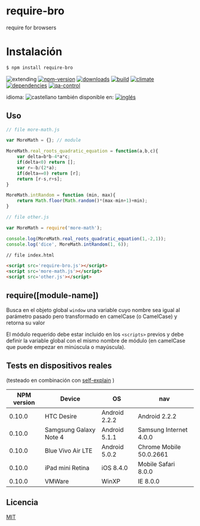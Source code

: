 <!--multilang v0 es:LEEME.md en:README.md -->
# require-bro
require for browsers

<!--lang:es-->
# Instalación
<!--lang:en--]
# Install
[!--lang:*-->
```sh
$ npm install require-bro
```

<!-- cucardas -->
![extending](https://img.shields.io/badge/stability-extending-orange.svg)
[![npm-version](https://img.shields.io/npm/v/require-bro.svg)](https://npmjs.org/package/require-bro)
[![downloads](https://img.shields.io/npm/dm/require-bro.svg)](https://npmjs.org/package/require-bro)
[![build](https://img.shields.io/travis/codenautas/require-bro/master.svg)](https://travis-ci.org/codenautas/require-bro)
[![climate](https://img.shields.io/codeclimate/github/codenautas/require-bro.svg)](https://codeclimate.com/github/codenautas/require-bro)
[![dependencies](https://img.shields.io/david/codenautas/require-bro.svg)](https://david-dm.org/codenautas/require-bro)
[![qa-control](http://codenautas.com/github/codenautas/require-bro.svg)](http://codenautas.com/github/codenautas/require-bro)

<!--multilang buttons-->

idioma: ![castellano](https://raw.githubusercontent.com/codenautas/multilang/master/img/lang-es.png)
también disponible en:
[![inglés](https://raw.githubusercontent.com/codenautas/multilang/master/img/lang-en.png)](README.md)

<!--lang:es-->
## Uso
<!--lang:en--]
## Use
[!--lang:*-->

```js
// file more-math.js

var MoreMath = {}; // module

MoreMath.real_roots_quadratic_equation = function(a,b,c){
    var delta=b*b-4*a*c;
    if(delta<0) return [];
    var r=-b/(2*a);
    if(delta==0) return [r];
    return [r-s,r+s];
}

MoreMath.intRandom = function (min, max){
    return Math.floor(Math.random()*(max-min+1)+min);
}

```

```js
// file other.js

var MoreMath = require('more-math'); 

console.log(MoreMath.real_roots_quadratic_equation(1,-2,1));
console.log('dice', MoreMath.intRandom(1, 6));

```

```html
// file index.html

<script src='require-bro.js'></script>
<script src='more-math.js'></script>
<script src='other.js'></script>

```

## require([module-name])

<!--lang:es-->
Busca en el objeto global `window` una variable cuyo nombre sea igual al parámetro pasado
pero transformado en camelCase (o CamelCase) y retorna su valor

El módulo requerido debe estar incluido en los `<scripts>` previos
y debe definir la variable global con el mismo nombre de módulo (en camelCase que puede empezar en minúscula o mayúscula).

<!--lang:en--]

Searchs in the global object `window` a variable with the same name but in camelCase (or CamelCase)

The required module must be included in previous `<scripts>` 
and must have define a global variable with the same name. 

[!--lang:es-->

## Tests en dispositivos reales

(testeado en combinación con [self-explain](https://www.npmjs.com/package/self-explain) )

<!--lang:en--]

## Tests with real devices

(tested with [self-explain](https://www.npmjs.com/package/self-explain) )

[!--lang:*-->

NPM version |Device                  |OS             |nav
------------|------------------------|---------------|---------------
0.10.0      | HTC Desire             | Android 2.2.2 | Android 2.2.2
0.10.0      | Samgsung Galaxy Note 4 | Android 5.1.1 | Samsung Internet 4.0.0
0.10.0      | Blue Vivo Air LTE      | Android 5.0.2 | Chrome Mobile 50.0.2661
0.10.0      | iPad mini Retina       | iOS 8.4.0     | Mobile Safari 8.0.0
0.10.0      | VMWare                 | WinXP         | IE 8.0.0

<!--lang:es-->
## Licencia
<!--lang:en--]
## License
[!--lang:*-->

[MIT](LICENSE)

